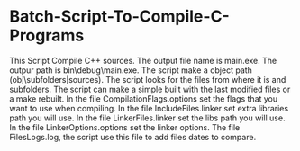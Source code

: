 # Batch-Script-To-Compile-C-Programs

This Script Compile C++ sources.
The output file name is main.exe.
The outpur path is bin\debug\main.exe.
The script make a object path (obj\subfolders|sources).
The script looks for the files from where it is and subfolders.
The script can make a simple built with the last modified files or a make rebuilt.
In the file CompilationFlags.options set the flags that you want to use when compiling.
In the file IncludeFiles.linker set extra libraries path you will use.
In the file LinkerFiles.linker set the libs path you will use.
In the file LinkerOptions.options set the linker options.
The file FilesLogs.log, the script use this file to add files dates to compare.
